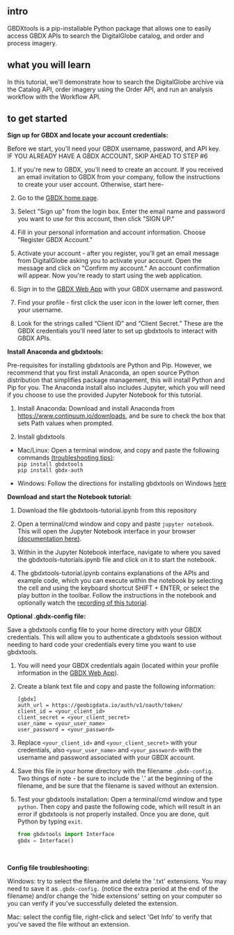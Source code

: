 ## intro 
GBDXtools is a pip-installable Python package that allows one to easily access GBDX APIs to search the DigitalGlobe catalog, and order and process imagery. 

## what you will learn 
In this tutorial, we'll demonstrate how to search the DigitalGlobe archive via the Catalog API, order imagery using the Order API, and run an analysis workflow with the Workflow API. 

## to get started
__Sign up for GBDX and locate your account credentials:__

Before we start, you'll need your GBDX username, password, and API key. IF YOU ALREADY HAVE A GBDX ACCOUNT, SKIP AHEAD TO STEP #6

1. If you're new to GBDX, you'll need to create an account. If you received an email invitation to GBDX from your company, follow the instructions to create your user account. Otherwise, start here-

2. Go to the [GBDX home page](https://gbdx.geobigdata.io/login).

3. Select "Sign up" from the login box. Enter the email name and password you want to use for this account, then click "SIGN UP."

4. Fill in your personal information and account information. Choose "Register GBDX Account."

5. Activate your account - after you register, you'll get an email message from DigitalGlobe asking you to activate your account. Open the message and click on "Confirm my account." An account confirmation will appear. Now you're ready to start using the web application.

6. Sign in to the [GBDX Web App](https://gbdx.geobigdata.io) with your GBDX username and password.

7. Find your profile - first click the user icon in the lower left corner, then your username.

8. Look for the strings called “Client ID” and “Client Secret.” These are the GBDX credentials you'll need later to set up gbdxtools to interact with GBDX APIs.

__Install Anaconda and gbdxtools:__ 

Pre-requisites for installing gbdxtools are Python and Pip. However, we recommend that you first install Anaconda, an open source Python distribution that simplifies package management, this will install Python and Pip for you. The Anaconda install also includes Jupyter, which you will need if you choose to use the provided Jupyter Notebook for this tutorial. 

1. Install Anaconda: Download and install Anaconda from https://www.continuum.io/downloads, and be sure to check the box that sets Path values when prompted.

2. Install gbdxtools 
- Mac/Linux: Open a terminal window, and copy and paste the following commands [(troubleshooting tips)](https://github.com/DigitalGlobe/gbdxtools): <br/>
`pip install gbdxtools` <br/>
`pip install gbdx-auth`

- Windows: Follow the directions for installing gbdxtools on Windows [here](https://github.com/DigitalGlobe/gbdxtools/blob/master/install_windows.md)

__Download and start the Notebook tutorial:__
1. Download the file gbdxtools-tutorial.ipynb from this repository

2. Open a terminal/cmd window and copy and paste `jupyter notebook`. This will open the Jupyter Notebook interface in your browser [(documentation here)](https://jupyter.readthedocs.io/en/latest/running.html#running). 

3. Within in the Jupyter Notebook interface, navigate to where you saved the gbdxtools-tutorials.ipynb file and click on it to start the notebook. 

4. The gbdxtools-tutorial.ipynb contains explanations of the APIs and example code, which you can execute within the notebook by selecting the cell and using the keyboard shortcut SHIFT + ENTER, or select the play button in the toolbar. Follow the instructions in the notebook and optionally watch the [recording of this tutorial](https://digitalglobe.wistia.com/medias/u3tmwds3xo). 
 
__Optional .gbdx-config file:__

Save a gbdxtools config file to your home directory with your GBDX credentials. This will allow you to authenticate a gbdxtools session without needing to hard code your credentials every time you want to use gbdxtools.   

1. You will need your GBDX credentials again (located within your profile information in the [GBDX Web App](https://gbdx.geobigdata.io)).

2. Create a blank text file and copy and paste the following information:
    ```
    [gbdx]
    auth_url = https://geobigdata.io/auth/v1/oauth/token/
    client_id = <your_client_id>
    client_secret = <your_client_secret>
    user_name = <your_user_name>
    user_password = <your_password>
    ```
3. Replace `<your_client_id>` and `<your_client_secret>` with your credentials, also `<your_user_name>` and `<your_password>` with the username and password associated with your GBDX account. 

4. Save this file in your home directory with the filename `.gbdx-config`. Two things of note - be sure to include the '.' at the beginning of the filename, and be sure that the filename is saved without an extension. 

5. Test your gbdxtools installation: Open a terminal/cmd window and type `python`. Then copy and paste the following code, which will result in an error if gbdxtools is not properly installed. Once you are done, quit Python by typing `exit`. 

   ```python
   from gbdxtools import Interface
   gbdx = Interface()
   ```
<br/>

__Config file troubleshooting:__

Windows: try to select the filename and delete the '.txt' extensions. You may need to save it as `.gbdx-config.` (notice the extra period at the end of the filename) and/or change the 'hide extensions' setting on your computer so you can verify if you've successfully deleted the extension. 

Mac: select the config file, right-click and select 'Get Info' to verify that you've saved the file without an extension. 
